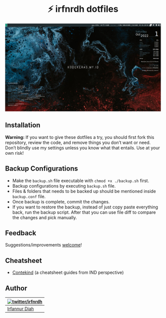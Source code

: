 <h1 align="center">⚡️ irfnrdh dotfiles</h1> 

![ScreenShot](/screenshot/2022-10-01-231649_1366x768_scrot.png)


## Installation

**Warning:** If you want to give these dotfiles a try, you should first fork this repository, review the code, and remove things you don’t want or need. Don’t blindly use my settings unless you know what that entails. Use at your own risk!

## Backup Configurations
- Make the `backup.sh` file executable with `chmod +x ./backup.sh` first.
- Backup configurations by executing `backup.sh` file.
- Files & folders that needs to be backed up should be mentioned inside `backup.conf` file.
- Once backup is complete, commit the changes.
- If you want to restore the backup, instead of just copy paste everything back, run the backup script. After that you can use file diff to compare the changes and pick manually.

## Feedback

Suggestions/improvements
[welcome](https://github.com/irfnrdh/dotfiles/issues)!


## Cheatsheet
- [Contekind](https://github.com/irfnrdh/dotfiles/tree/main/cheatsheet/contekind) (a cheatsheet guides from IND perspective)

## Author

| [![twitter/irfnrdh](https://secure.gravatar.com/avatar/54f9e67c65bbec11032e5f057d558042?s=70)](http://twitter.com/irfnrdh "Follow @irfnrdh on Twitter") |
|---|
| [Irfannur Diah](https://kodekeras.my.id/) |

